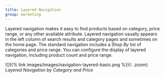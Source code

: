 ```yaml
---
title: Layered Navigation
group: marketing
---
```


Layered navigation makes it easy to find products based on category, price range, or any other available attribute. Layered navigation usually appears in the left column of search results and category pages and sometimes on the home page. The standard navigation includes a _Shop By_ list of categories and price range. You can configure the display of layered navigation, including product count and price range.

![]({% link images/images/navigation-layered-basic.png %}){: .zoom}
_Layered Navigation by Category and Price_

